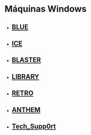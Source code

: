 # Máquinas Windows

- ## [BLUE](Blue/Blue.md)

- ## [ICE](Ice/Ice.md)

- ## [BLASTER](Blaster/Blaster.md)

- ## [LIBRARY](Library/Library.md)

- ## [RETRO](Retro/Retro.md)

- ## [ANTHEM](Anthem/Anthem.md)

- ## [Tech_Supp0rt](Tech_Supp0rt/Tech%20Supp0rt.md)
